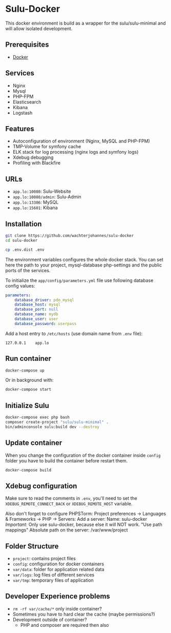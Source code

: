 # Sulu-Docker

This docker environment is build as a wrapper for the sulu/sulu-minimal and will allow isolated development.

## Prerequisites

* [Docker](https://docs.docker.com/engine/installation/)

## Services

* Nginx
* Mysql
* PHP-FPM
* Elasticsearch
* Kibana
* Logstash

## Features

* Autoconfiguration of environment (Nginx, MySQL and PHP-FPM)
* TMP-Volume for symfony cache
* ELK stack for log processing (nginx logs and symfony logs)
* Xdebug debugging
* Profiling with Blackfire

## URLs

* `app.lo:10080`: Sulu-Website
* `app.lo:10080/admin`: Sulu-Admin
* `app.lo:13306`: MySQL
* `app.lo:15601`: Kibana

## Installation

```bash
git clone https://github.com/wachterjohannes/sulu-docker
cd sulu-docker
```

```bash
cp .env.dist .env
```

The environment variables configures the whole docker stack. You can set here the path to your project, mysql-database php-settings and the public ports of the services.

To initialize the `app/config/parameters.yml` file use following database config values:

```yml
parameters:
    database_driver: pdo_mysql
    database_host: mysql
    database_port: null
    database_name: mydb
    database_user: user
    database_password: userpass
```

Add a host entry to `/etc/hosts` (use domain name from `.env` file):

```config
127.0.0.1    app.lo
```

## Run container

```bash
docker-compose up
```

Or in background with:

```bash
docker-compose start
```

## Initialize Sulu

```bash
docker-compose exec php bash
composer create-project "sulu/sulu-minimal" .
bin/adminconsole sulu:build dev --destroy
```

## Update container

When you change the configuration of the docker container inside `config` folder you have to build the container before
restart them.

```bash
docker-compose build
```

## Xdebug configuration

Make sure to read the comments in `.env`, you'll need to set the `XDEBUG_REMOTE_CONNECT_BACK` or `XDEBUG_REMOTE_HOST` variable.

Also don't forget to configure PHPSTorm:
Project preferences -> Languages & Frameworks -> PHP -> Servers:
Add a server: 
Name: sulu-docker *Important:* Only use sulu-docker, because else it will NOT work.
"Use path mappings"
Absolute path on the server: /var/www/project

## Folder Structure

* `project`: contains project files 
* `config`: configuration for docker containers
* `var/data`: folder for application related data
* `var/logs`: log files of different services
* `var/tmp`: temporary files of application

## Developer Experience problems

* `rm -rf var/cache/*` only inside container?
* Sometimes you have to hard clear the cache (maybe permissions?)
* Development outside of container?
  - PHP and composer are required then also 
